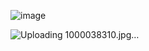 ![image](https://github.com/fuzilo/Java-Arduino/assets/19290063/b15fa1e1-8988-4a16-abb2-7f318681d4b7)


![Uploading 1000038310.jpg…]()
